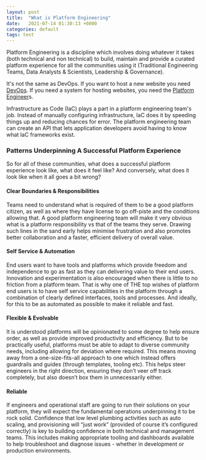 ```yaml
---
layout: post
title:  "What is Platform Engineering"
date:   2021-07-14 01:30:13 +0800
categories: default
tags: test
---
```

Platform Engineering is a discipline which involves doing whatever it takes (both technical and non technical) to build, maintain and provide a curated platform experience for all the communities using it (Traditional Engineering Teams, Data Analysts & Scientists, Leadership & Governance).

It's not the same as DevOps. If you want to host a new website you need [DevOps]. If you need a system for hosting websites, you need the [Platform Engineer]s.

Infrastructure as Code (IaC) plays a part in a platform engineering team's job. Instead of manually configuring infrastructure, IaC does it by speeding things up and reducing chances for error. The platform engineering team can create an API that lets application developers avoid having to know what IaC frameworks exist.

### Patterns Underpinning A Successful Platform Experience

So for all of these communities, what does a successful platform experience look like, what does it feel like? And conversely, what does it look like when it all goes a bit wrong?

#### Clear Boundaries & Responsibilities

Teams need to understand what is required of them to be a good platform citizen, as well as where they have license to go off-piste and the conditions allowing that. A good platform engineering team will make it very obvious what is a platform responsibility vs that of the teams they serve. Drawing such lines in the sand early helps minimise frustration and also promotes better collaboration and a faster, efficient delivery of overall value.

#### Self Service & Automation

End users want to have tools and platforms which provide freedom and independence to go as fast as they can delivering value to their end users. Innovation and experimentation is also encouraged when there is little to no friction from a platform team. That is why one of THE top wishes of platform end users is to have self service capabilities in the platform through a combination of clearly defined interfaces, tools and processes. And ideally, for this to be as automated as possible to make it reliable and fast.

#### Flexible & Evolvable

It is understood platforms will be opinionated to some degree to help ensure order, as well as provide improved productivity and efficiency. But to be practically useful, platforms must be able to adapt to diverse community needs, including allowing for deviation where required. This means moving away from a one-size-fits-all approach to one which instead offers guardrails and guides (through templates, tooling etc). This helps steer engineers in the right direction, ensuring they don’t veer off track completely, but also doesn’t box them in unnecessarily either.

#### Reliable

If engineers and operational staff are going to run their solutions on your platform, they will expect the fundamental operations underpinning it to be rock solid. Confidence that low level plumbing activities such as auto scaling, and provisioning will “just work” (provided of course it’s configured correctly) is key to building confidence in both technical and management teams. This includes making appropriate tooling and dashboards available to help troubleshoot and diagnose issues - whether in development or production environments.

[DevOps]: https://jekyllrb.com/docs/home
[Platform Engineer]:   https://github.com/jekyll/jekyll